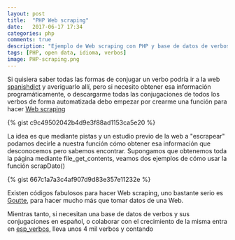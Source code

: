 ```yaml
---
layout: post
title:  "PHP Web scraping"
date:   2017-06-17 17:34
categories: php
comments: true
description: "Ejemplo de Web scraping con PHP y base de datos de verbos, sus modos y tiempos"
tags: [PHP, open data, idioma, verbos]
image: PHP-scraping.png
---
```


Si quisiera saber todas las formas de conjugar un verbo podría ir a la web [spanishdict][spanishdict] y averiguarlo allí, pero si necesito obtener esa información programáticamente, o descargarme todas las conjugaciones de todos los verbos de forma automatizada debo empezar por crearme una función para hacer [Web scraping][Web scraping] 

{% gist c9c49502042b4d9e3f88ad1153ca5e20 %}

La idea es que mediante pistas y un estudio previo de la web a "escrapear" podamos decirle a nuestra función cómo obtener esa información que desconocemos pero sabemos encontrar. Supongamos que obtenemos toda la página mediante file_get_contents, veamos dos ejemplos de cómo usar la función scrapDato()

{% gist 667c1a7a3c4af907d9d83e357e11232e %}

Existen códigos fabulosos para hacer Web scraping, uno bastante serio es [Goutte][Goutte], para hacer mucho más que tomar datos de una Web.

Mientras tanto, si necesitan una base de datos de verbos y sus conjugaciones en español, o colaborar con el crecimiento de la misma entra en [esp_verbos][esp_verbos], lleva unos 4 mil verbos y contando

[esp_verbos]: https://github.com/asosab/esp_verbos
[spanishdict]: http://www.spanishdict.com/conjugate/esperar
[Web scraping]:    https://es.wikipedia.org/wiki/Web_scraping
[Goutte]: https://github.com/FriendsOfPHP/Goutte